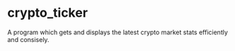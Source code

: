 # crypto_ticker
A program which gets and displays the latest crypto market stats efficiently and consisely.
